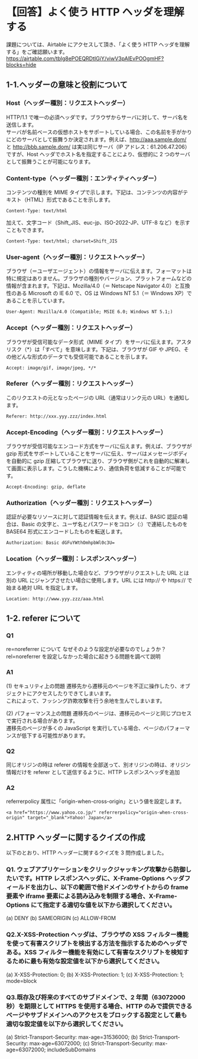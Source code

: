 # 【回答】よく使う HTTP ヘッダを理解する

課題については、Airtable にアクセスして頂き、「よく使う HTTP ヘッダを理解する」をご確認願います。
https://airtable.com/tblg8ePOEQRDtIGiY/viwV3pAlEvPOOgmHF?blocks=hide

## 1-1.ヘッダーの意味と役割について

### Host（ヘッダー種別：リクエストヘッダー）

HTTP/1.1 で唯一の必須ヘッダです。ブラウザからサーバに対して、サーバ名を送信します。  
サーバが名前ベースの仮想ホストをサポートしている場合、この名前を手がかりにどのサーバとして振舞うか決定されます。例えば、http://aaa.sample.dom/ と http://bbb.sample.dom/ は実は同じサーバ（IP アドレス：61.206.47.206）ですが、Host ヘッダでホスト名を指定することにより、仮想的に 2 つのサーバとして振舞うことが可能になります。

### Content-type（ヘッダー種別：エンティティヘッダー）

コンテンツの種別を MIME タイプで示します。下記は、コンテンツの内容がテキスト（HTML）形式であることを示します。

```
Content-Type: text/html
```

加えて、文字コード（Shift_JIS、euc-jp、ISO-2022-JP、UTF-8 など）を示すこともできます。

```
Content-Type: text/html; charset=Shift_JIS
```

### User-agent（ヘッダー種別：リクエストヘッダー）

ブラウザ（＝ユーザエージェント）の情報をサーバに伝えます。フォーマットは特に規定はありません。ブラウザの種別やバージョン、プラットフォームなどの情報が含まれます。下記は、Mozilla/4.0（＝ Netscape Navigator 4.0）と互換性のある Microsoft の IE 6.0 で、OS は Windows NT 5.1（＝ Windows XP）であることを示しています。

```
User-Agent: Mozilla/4.0 (Compatible; MSIE 6.0; Windows NT 5.1;)
```

### Accept（ヘッダー種別：リクエストヘッダー）

ブラウザが受信可能なデータ形式（MIME タイプ）をサーバに伝えます。アスタリスク（\*）は「すべて」を意味します。下記は、ブラウザが GIF や JPEG、その他どんな形式のデータでも受信可能であることを示します。

```
Accept: image/gif, image/jpeg, */*
```

### Referer（ヘッダー種別：リクエストヘッダー）

このリクエストの元となったページの URL（通常はリンク元の URL）を通知します。

```
Referer: http://xxx.yyy.zzz/index.html
```

### Accept-Encoding（ヘッダー種別：リクエストヘッダー）

ブラウザが受信可能なエンコード方式をサーバに伝えます。例えば、ブラウザが gzip 形式をサポートしていることをサーバに伝え、サーバはメッセージボディを自動的に gzip 圧縮してブラウザに送り、ブラウザ側がこれを自動的に解凍して画面に表示します。こうした機構により、通信負荷を低減することが可能です。

```
Accept-Encoding: gzip, deflate
```

### Authorization（ヘッダー種別：リクエストヘッダー）

認証が必要なリソースに対して認証情報を伝えます。例えば、BASIC 認証の場合は、Basic の文字と、ユーザ名とパスワードをコロン（:）で連結したものを BASE64 形式にエンコードしたものを転送します。

```
Authorization: Basic dGFuYWthOmhpbWl0c3U=
```

### Location（ヘッダー種別：レスポンスヘッダー）

エンティティの場所が移動した場合など、ブラウザがリクエストした URL とは別の URL にジャンプさせたい場合に使用します。URL には http:// や https:// で始まる絶対 URL を指定します。

```
Location: http://www.yyy.zzz/aaa.html
```

## 1-2. referer について

### Q1

re=noreferrer について
なぜそのような設定が必要なのでしょうか？  
rel=noreferrer を設定しなかった場合に起きうる問題を調べて説明

### A1

(1) セキュリティ上の問題
遷移先から遷移元のページを不正に操作したり、オブジェクトにアクセスしたりできてしまいます。  
これによって、フッシング詐欺攻撃を行う余地を生んでしまいます。

(2) パフォーマンス上の問題
遷移先のページは、遷移元のページと同じプロセスで実行される場合があります。  
遷移先のページが多くの JavaScript を実行している場合、ページのパフォーマンスが低下する可能性があります。

### Q2

同じオリジンの時は referer の情報を全部送って、別オリジンの時は、オリジン情報だけを referer として送信するように、HTTP レスポンスヘッダを追加

### A2

referrerpolicy 属性に「origin-when-cross-origin」という値を設定します。

```
<a href="https://www.yahoo.co.jp/" referrerpolicy="origin-when-cross-origin" target="_blank">Yahoo! Japan</a>
```

## 2.HTTP ヘッダーに関するクイズの作成

以下のとおり、HTTP ヘッダーに関するクイズを 3 問作成しました。

### Q1. ウェブアプリケーションをクリックジャッキング攻撃から防御したいです。HTTP レスポンスヘッダに、X-Frame-Options ヘッダフィールドを出力し、以下の範囲で他ドメインのサイトからの frame 要素や iframe 要素による読み込みを制限する場合、X-Frame-Options にて指定する適切な値を以下から選択してください。

(a) DENY
(b) SAMEORIGIN
(c) ALLOW-FROM

### Q2.X-XSS-Protection ヘッダは、ブラウザの XSS フィルター機能を使って有害スクリプトを検出する方法を指示するためのヘッダである。XSS フィルター機能を有効にして有害なスクリプトを検知するために最も有効な設定値を以下から選択してください。

(a) X-XSS-Protection: 0;
(b) X-XSS-Protection: 1;
(c) X-XSS-Protection: 1; mode=block

### Q3.既存及び将来のすべてのサブドメインで、2 年間（63072000 秒）を期限として HTTPS を使用する場合、HTTP のみで提供できるページやサブドメインへのアクセスをブロックする設定として最も適切な設定値を以下から選択してください。

(a) Strict-Transport-Security: max-age=31536000;
(b) Strict-Transport-Security: max-age=63072000;
(c) Strict-Transport-Security: max-age=63072000; includeSubDomains
